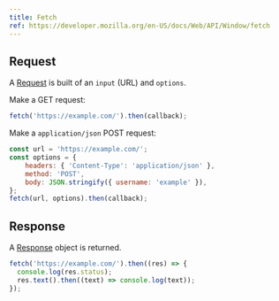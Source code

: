 ```yaml
---
title: Fetch
ref: https://developer.mozilla.org/en-US/docs/Web/API/Window/fetch
---
```


## Request

A [Request](https://developer.mozilla.org/en-US/docs/Web/API/Request/Request)
is built of an `input` (URL) and `options`.

Make a GET request:

```js
fetch('https://example.com/').then(callback);
```

Make a `application/json` POST request:

```js
const url = 'https://example.com/';
const options = {
    headers: { 'Content-Type': 'application/json' },
    method: 'POST',
    body: JSON.stringify({ username: 'example' }),
};
fetch(url, options).then(callback);
```

## Response

A [Response](https://developer.mozilla.org/en-US/docs/Web/API/Response)
object is returned.

```js
fetch('https://example.com/').then((res) => {
  console.log(res.status);
  res.text().then((text) => console.log(text));
});
```
